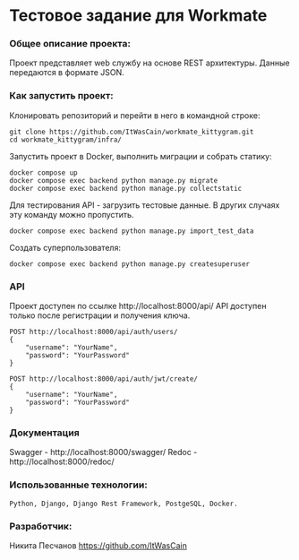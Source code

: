 # Тестовое задание для Workmate

### Общее описание проекта:
Проект представляет web службу на основе REST архитектуры.
Данные передаются в формате JSON.

### Как запустить проект:

Клонировать репозиторий и перейти в него в командной строке:

```
git clone https://github.com/ItWasCain/workmate_kittygram.git
cd workmate_kittygram/infra/
```

Запустить проект в Docker, выполнить миграции и собрать статику:
```
docker compose up
docker compose exec backend python manage.py migrate
docker compose exec backend python manage.py collectstatic
```

Для тестирования API - загрузить тестовые данные.
В других случаях эту команду можно пропустить.
```
docker compose exec backend python manage.py import_test_data
```

Создать суперпользователя:
```
docker compose exec backend python manage.py createsuperuser
```

### API
Проект доступен по ссылке http://localhost:8000/api/
API доступен только после регистрации и получения ключа.
```
POST http://localhost:8000/api/auth/users/
{
    "username": "YourName",
    "password": "YourPassword"
}
```

```
POST http://localhost:8000/api/auth/jwt/create/
{
    "username": "YourName",
    "password": "YourPassword"
}
```

### Документация
Swagger - http://localhost:8000/swagger/
Redoc - http://localhost:8000/redoc/

### Использованные технологии:

    Python, Django, Django Rest Framework, PostgeSQL, Docker.


### Разработчик:
Никита Песчанов https://github.com/ItWasCain

